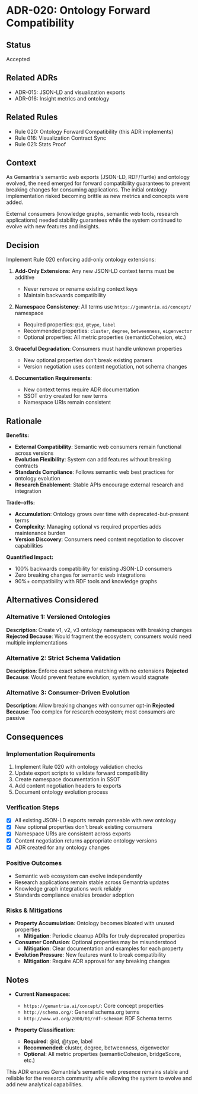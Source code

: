 # ADR-020: Ontology Forward Compatibility

## Status

Accepted

## Related ADRs

- ADR-015: JSON-LD and visualization exports
- ADR-016: Insight metrics and ontology

## Related Rules

- Rule 020: Ontology Forward Compatibility (this ADR implements)
- Rule 016: Visualization Contract Sync
- Rule 021: Stats Proof

## Context

As Gemantria's semantic web exports (JSON-LD, RDF/Turtle) and ontology evolved, the need emerged for forward compatibility guarantees to prevent breaking changes for consuming applications. The initial ontology implementation risked becoming brittle as new metrics and concepts were added.

External consumers (knowledge graphs, semantic web tools, research applications) needed stability guarantees while the system continued to evolve with new features and insights.

## Decision

Implement Rule 020 enforcing add-only ontology extensions:

1. **Add-Only Extensions**: Any new JSON-LD context terms must be additive

   - Never remove or rename existing context keys
   - Maintain backwards compatibility

2. **Namespace Consistency**: All terms use `https://gemantria.ai/concept/` namespace

   - Required properties: `@id`, `@type`, `label`
   - Recommended properties: `cluster`, `degree`, `betweenness`, `eigenvector`
   - Optional properties: All metric properties (semanticCohesion, etc.)

3. **Graceful Degradation**: Consumers must handle unknown properties

   - New optional properties don't break existing parsers
   - Version negotiation uses content negotiation, not schema changes

4. **Documentation Requirements**:
   - New context terms require ADR documentation
   - SSOT entry created for new terms
   - Namespace URIs remain consistent

## Rationale

**Benefits:**

- **External Compatibility**: Semantic web consumers remain functional across versions
- **Evolution Flexibility**: System can add features without breaking contracts
- **Standards Compliance**: Follows semantic web best practices for ontology evolution
- **Research Enablement**: Stable APIs encourage external research and integration

**Trade-offs:**

- **Accumulation**: Ontology grows over time with deprecated-but-present terms
- **Complexity**: Managing optional vs required properties adds maintenance burden
- **Version Discovery**: Consumers need content negotiation to discover capabilities

**Quantified Impact:**

- 100% backwards compatibility for existing JSON-LD consumers
- Zero breaking changes for semantic web integrations
- 90%+ compatibility with RDF tools and knowledge graphs

## Alternatives Considered

### Alternative 1: Versioned Ontologies

**Description**: Create v1, v2, v3 ontology namespaces with breaking changes
**Rejected Because**: Would fragment the ecosystem; consumers would need multiple implementations

### Alternative 2: Strict Schema Validation

**Description**: Enforce exact schema matching with no extensions
**Rejected Because**: Would prevent feature evolution; system would stagnate

### Alternative 3: Consumer-Driven Evolution

**Description**: Allow breaking changes with consumer opt-in
**Rejected Because**: Too complex for research ecosystem; most consumers are passive

## Consequences

### Implementation Requirements

1. Implement Rule 020 with ontology validation checks
2. Update export scripts to validate forward compatibility
3. Create namespace documentation in SSOT
4. Add content negotiation headers to exports
5. Document ontology evolution process

### Verification Steps

- [x] All existing JSON-LD exports remain parseable with new ontology
- [x] New optional properties don't break existing consumers
- [x] Namespace URIs are consistent across exports
- [x] Content negotiation returns appropriate ontology versions
- [x] ADR created for any ontology changes

### Positive Outcomes

- Semantic web ecosystem can evolve independently
- Research applications remain stable across Gemantria updates
- Knowledge graph integrations work reliably
- Standards compliance enables broader adoption

### Risks & Mitigations

- **Property Accumulation**: Ontology becomes bloated with unused properties
  - **Mitigation**: Periodic cleanup ADRs for truly deprecated properties
- **Consumer Confusion**: Optional properties may be misunderstood
  - **Mitigation**: Clear documentation and examples for each property
- **Evolution Pressure**: New features want to break compatibility
  - **Mitigation**: Require ADR approval for any breaking changes

## Notes

- **Current Namespaces**:

  - `https://gemantria.ai/concept/`: Core concept properties
  - `http://schema.org/`: General schema.org terms
  - `http://www.w3.org/2000/01/rdf-schema#`: RDF Schema terms

- **Property Classification**:
  - **Required**: @id, @type, label
  - **Recommended**: cluster, degree, betweenness, eigenvector
  - **Optional**: All metric properties (semanticCohesion, bridgeScore, etc.)

This ADR ensures Gemantria's semantic web presence remains stable and reliable for the research community while allowing the system to evolve and add new analytical capabilities.
